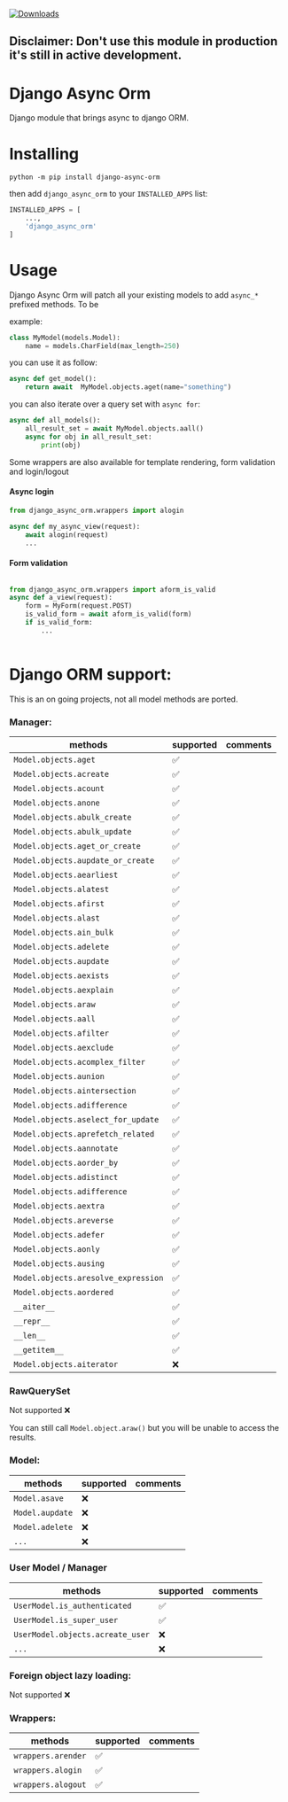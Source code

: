 [![Downloads](https://static.pepy.tech/badge/django-async-orm)](https://pepy.tech/project/django-async-orm)

## Disclaimer: Don't use this module in production it's still in active development.

# Django Async Orm
Django module that brings async to django ORM.

# Installing
```
python -m pip install django-async-orm
``` 

then add `django_async_orm` to your `INSTALLED_APPS` list:

```python
INSTALLED_APPS = [
    ...,
    'django_async_orm'
]
```
# Usage

Django Async Orm will patch all your existing models to add `async_*` prefixed methods.
To be

example:

```python
class MyModel(models.Model):
    name = models.CharField(max_length=250)

```

you can use it as follow:

```python
async def get_model():
    return await  MyModel.objects.aget(name="something")
```

you can also iterate over a query set with `async for`:

```python
async def all_models():
    all_result_set = await MyModel.objects.aall()
    async for obj in all_result_set:
        print(obj)
```

Some wrappers are also available for template rendering, form validation and login/logout


#### Async login
```python
from django_async_orm.wrappers import alogin

async def my_async_view(request):
    await alogin(request)
    ...
```

#### Form validation
```python

from django_async_orm.wrappers import aform_is_valid
async def a_view(request):
    form = MyForm(request.POST)
    is_valid_form = await aform_is_valid(form)
    if is_valid_form:
        ...
    
```


# Django ORM support:

This is an on going projects, not all model methods are ported.

### Manager:

| methods                                  | supported  | comments |
|------------------------------------------|------------|----------|
| `Model.objects.aget`                | ✅ |  |
| `Model.objects.acreate`             | ✅ |  |
| `Model.objects.acount`              | ✅ |  |
| `Model.objects.anone`               | ✅ |  |
| `Model.objects.abulk_create`        | ✅ |  |
| `Model.objects.abulk_update`        | ✅ |  |
| `Model.objects.aget_or_create`      | ✅ |  |
| `Model.objects.aupdate_or_create`   | ✅ |  |
| `Model.objects.aearliest`           | ✅ |  |
| `Model.objects.alatest`             | ✅ |  |
| `Model.objects.afirst`              | ✅ |  |
| `Model.objects.alast`               | ✅ |  |
| `Model.objects.ain_bulk`            | ✅ |  |
| `Model.objects.adelete`             | ✅ |  |
| `Model.objects.aupdate`             | ✅ |  |
| `Model.objects.aexists`             | ✅ |  |
| `Model.objects.aexplain`            | ✅ |  |
| `Model.objects.araw`                | ✅ |  |
| `Model.objects.aall`                | ✅ |  |
| `Model.objects.afilter`             | ✅ |  |
| `Model.objects.aexclude`            | ✅ |  |
| `Model.objects.acomplex_filter`     | ✅ |  |
| `Model.objects.aunion`              | ✅ |  |
| `Model.objects.aintersection`       | ✅ |  |
| `Model.objects.adifference`         | ✅ |  |
| `Model.objects.aselect_for_update`  | ✅ |  |
| `Model.objects.aprefetch_related`   | ✅ |  |
| `Model.objects.aannotate`           | ✅ |  |
| `Model.objects.aorder_by`           | ✅ |  |
| `Model.objects.adistinct`           | ✅ |  |
| `Model.objects.adifference`         | ✅ |  |
| `Model.objects.aextra`              | ✅ |  |
| `Model.objects.areverse`            | ✅ |  |
| `Model.objects.adefer`              | ✅ |  |
| `Model.objects.aonly`               | ✅ |  |
| `Model.objects.ausing`              | ✅ |  |
| `Model.objects.aresolve_expression` | ✅ |  |
| `Model.objects.aordered`            | ✅ |  |
| `__aiter__`                              | ✅ |  |
| `__repr__`                               | ✅ |  |
| `__len__`                                | ✅ |  |
| `__getitem__`                            | ✅ |  |
| `Model.objects.aiterator`           | ❌ |  |

### RawQuerySet
Not supported ❌

You can still call `Model.object.araw()` but you will be unable to access the results.

### Model:

| methods                    | supported  | comments |
|----------------------------|------------|----------|
| `Model.asave`                      | ❌ |  |
| `Model.aupdate`                    | ❌ |  |
| `Model.adelete`                    | ❌ |  |
| `...`                                   | ❌ |  |


### User Model / Manager
| methods                    | supported  | comments |
|----------------------------|------------|----------|
| `UserModel.is_authenticated`            | ✅ |  |
| `UserModel.is_super_user`               | ✅ |  |
| `UserModel.objects.acreate_user`   | ❌ |  |
| `...`                                   | ❌ |  |


### Foreign object lazy loading:
Not supported ❌


### Wrappers:
| methods                    | supported  | comments |
|----------------------------|------------|----------|
| `wrappers.arender`            | ✅  |  |
| `wrappers.alogin`            | ✅  |  |
| `wrappers.alogout`            | ✅  |  |



